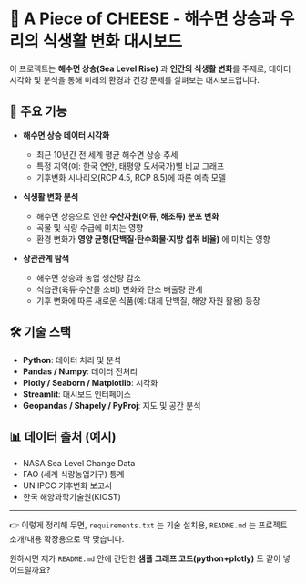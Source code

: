 # 🌊 A Piece of CHEESE - 해수면 상승과 우리의 식생활 변화 대시보드

이 프로젝트는 **해수면 상승(Sea Level Rise)** 과 **인간의 식생활 변화**를 주제로,
데이터 시각화 및 분석을 통해 미래의 환경과 건강 문제를 살펴보는 대시보드입니다.  

## 📌 주요 기능
- **해수면 상승 데이터 시각화**
  - 최근 10년간 전 세계 평균 해수면 상승 추세
  - 특정 지역(예: 한국 연안, 태평양 도서국가)별 비교 그래프
  - 기후변화 시나리오(RCP 4.5, RCP 8.5)에 따른 예측 모델

- **식생활 변화 분석**
  - 해수면 상승으로 인한 **수산자원(어류, 해조류) 분포 변화**
  - 곡물 및 식량 수급에 미치는 영향
  - 환경 변화가 **영양 균형(단백질·탄수화물·지방 섭취 비율)** 에 미치는 영향

- **상관관계 탐색**
  - 해수면 상승과 농업 생산량 감소
  - 식습관(육류·수산물 소비) 변화와 탄소 배출량 관계
  - 기후 변화에 따른 새로운 식품(예: 대체 단백질, 해양 자원 활용) 등장

## 🛠 기술 스택
- **Python**: 데이터 처리 및 분석
- **Pandas / Numpy**: 데이터 전처리
- **Plotly / Seaborn / Matplotlib**: 시각화
- **Streamlit**: 대시보드 인터페이스
- **Geopandas / Shapely / PyProj**: 지도 및 공간 분석

## 📊 데이터 출처 (예시)
- NASA Sea Level Change Data
- FAO (세계 식량농업기구) 통계
- UN IPCC 기후변화 보고서
- 한국 해양과학기술원(KIOST)

---

👉 이렇게 정리해 두면, `requirements.txt` 는 기술 설치용, `README.md` 는 프로젝트 소개/내용 확장용으로 딱 맞습니다.  

원하시면 제가 `README.md` 안에 간단한 **샘플 그래프 코드(python+plotly)** 도 같이 넣어드릴까요?
